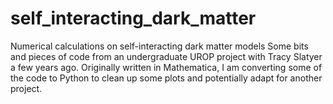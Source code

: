 # self_interacting_dark_matter
Numerical calculations on self-interacting dark matter models
Some bits and pieces of code from an undergraduate UROP project with Tracy Slatyer a few years ago. Originally written in Mathematica, I am converting some of the code to Python to clean up some plots and potentially adapt for another project.

